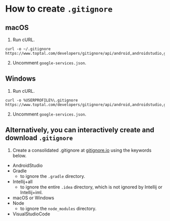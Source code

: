 # How to create `.gitignore`
## macOS
1. Run cURL.
```shell
curl -o ~/.gitignore https://www.toptal.com/developers/gitignore/api/android,androidstudio,gradle,intellij+all,macos,node,visualstudiocode
```
2. Uncomment `google-services.json`.

## Windows
1. Run cURL.
```batchfile
curl -o %USERPROFILE%\.gitignore https://www.toptal.com/developers/gitignore/api/android,androidstudio,gradle,intellij+all,node,visualstudiocode,windows
```
2. Uncomment `google-services.json`.

## Alternatively, you can interactively create and download `.gitignore`
1. Create a consolidated .gitignore at [gitignore.io](https://www.gitignore.io) using the keywords below.
* AndroidStudio
* Gradle
  * to ignore the `.gradle` directory.
* Intellij+all
  * to ignore the entire `.idea` directory, which is not ignored by Intellij or Intellij+iml.
* macOS or Windows
* Node
  * to ignore the `node_modules` directory.
* VisualStudioCode
